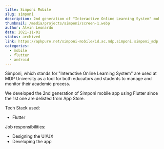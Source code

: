 ```yaml
---
title: Simponi Mobile
slug: simponi
description: 2nd generation of "Interactive Online Learning System" mobile app at MDP University powered by Flutter.
thumbnail: /media/projects/simponi/screen-1.webp
author: Alvin Leonardo
date: 2021-11-01
status: archived
link: https://apkpure.net/simponi-mobile/id.ac.mdp.simponi.simponi_mdp
categories:
  - mobile
  - flutter
  - android
---
```


Simponi, which stands for "Interactive Online Learning System" are used at MDP University as a tool for both educators
and students to manage and monitor their academic process.

We developed the 2nd generation of Simponi mobile app using Flutter since the 1st one are delisted from App Store.

Tech Stack used:

* Flutter

Job responsibilities:

* Designing the UI/UX
* Developing the app
